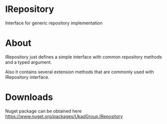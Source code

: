 # IRepository
Interface for generic repository implementation


# About
IRepository just defines a simple interface with common repository methods and a typed argument.

Also it contains several extension methods that are commonly used with IRepository interface.


# Downloads

Nuget package can be obtained here https://www.nuget.org/packages/UkadGroup.IRepository
